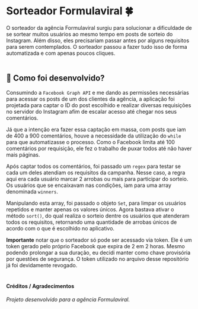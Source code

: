 # Sorteador Formulaviral 🍀

O sorteador da agência Formulaviral surgiu para solucionar a dificuldade de se sortear muitos usuários ao mesmo tempo em posts de sorteio do Instagram. Além disso, eles precisariam passar antes por alguns requisitos para serem contemplados. O sorteador passou a fazer tudo isso de forma automatizada e com apenas poucos cliques.
<br>
<br>

## 🍜 Como foi desenvolvido?
Consumindo a `Facebook Graph API` e me dando as permissões necessárias para acessar os posts de um dos clientes da agência, a aplicação foi projetada para captar o ID do post escolhido e realizar diversas requisições no servidor do Instagram afim de escalar acesso até chegar nos seus comentários.

Já que a intenção era fazer essa captação em massa, com posts que iam de 400 a 900 comentários, houve a necessidade da utilização do `while` para que automatizasse o processo. Como o Facebook limita até 100 comentários por requisição, ele fez o trabalho de puxar todos até não haver mais páginas. 

Após captar todos os comentários, foi passado um `regex` para testar se cada um deles atendiam os requisitos da campanha. Nesse caso, a regra aqui era cada usuário marcar 2 arrobas ou mais para participar do sorteio. Os usuários que se encaixavam nas condições, iam para uma array denominada `winners`. 

Manipulando esta array, foi passado o objeto `Set`, para limpar os usuários repetidos e manter apenas os valores únicos. Agora bastava ativar o método `sort()`, do qual realiza o sorteio dentre os usuários que atenderam todos os requisitos, retornando uma quantidade de arrobas únicos de acordo com o que é escolhido no aplicativo.  

**Importante** notar que o sorteador só pode ser acessado via token. Ele é um token gerado pelo próprio Facebook que expira de 2 em 2 horas. Mesmo podendo prolongar a sua duração, eu decidi manter como chave provisória por questões de segurança. O token utilizado no arquivo desse repositório já foi devidamente revogado.
#
#### Créditos / Agradecimentos
_Projeto desenvolvido para a agência Formulaviral._

